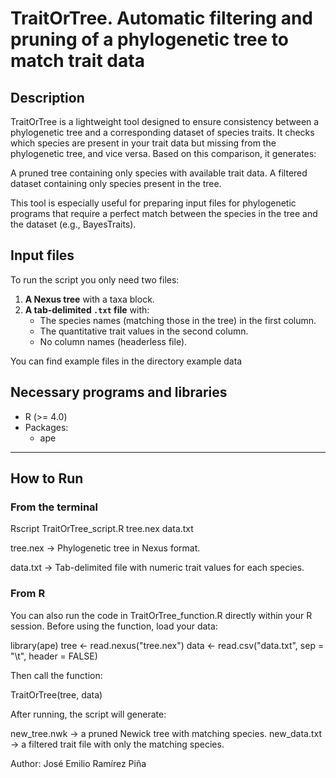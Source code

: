 # TraitOrTree. Automatic filtering and pruning of a phylogenetic tree to match trait data

## Description

TraitOrTree is a lightweight tool designed to ensure consistency between a phylogenetic tree and a corresponding dataset of species 
traits. It checks which species are present in your trait data but missing from the phylogenetic tree, and vice versa. Based on this 
comparison, it generates:

A pruned tree containing only species with available trait data.
A filtered dataset containing only species present in the tree.

This tool is especially useful for preparing input files for phylogenetic programs that require a perfect match between the species 
in the tree and the dataset (e.g., BayesTraits).

## Input files

To run the script you only need two files:
1. **A Nexus tree** with a taxa block.
2. **A tab-delimited `.txt` file** with:
   - The species names (matching those in the tree) in the first column.
   - The quantitative trait values in the second column.
   - No column names (headerless file).

You can find example files in the directory example data

## Necessary programs and libraries
- R (>= 4.0)
- Packages:
  - ape
  
---

## How to Run

### **From the terminal**

Rscript TraitOrTree_script.R tree.nex data.txt

tree.nex → Phylogenetic tree in Nexus format.

data.txt → Tab-delimited file with numeric trait values for each species.

### **From R**

You can also run the code in TraitOrTree_function.R directly within your R session.
Before using the function, load your data:

library(ape)
tree <- read.nexus("tree.nex")
data <- read.csv("data.txt", sep = "\t", header = FALSE)

Then call the function:

TraitOrTree(tree, data)

After running, the script will generate:

new_tree.nwk → a pruned Newick tree with matching species.
new_data.txt → a filtered trait file with only the matching species.

Author: José Emilio Ramírez Piña
